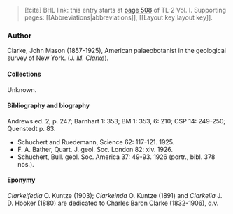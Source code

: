 > [!cite] BHL link: this entry starts at [page 508](https://www.biodiversitylibrary.org/item/103414#page/556/mode/1up) of TL-2 Vol. I.
> Supporting pages: [[Abbreviations|abbreviations]], [[Layout key|layout key]].

### Author

Clarke, John Mason (1857-1925), American palaeobotanist in the geological survey of New York. (*J. M. Clarke*).

#### Collections

Unknown.

#### Bibliography and biography

Andrews ed. 2, p. 247; Barnhart 1: 353; BM 1: 353, 6: 210; CSP 14: 249-250; Quenstedt p. 83.
- Schuchert and Ruedemann, Science 62: 117-121. 1925.
- F. A. Bather, Quart. J. geol. Soc. London 82: xlv. 1926.
- Schuchert, Bull. geol. Soc. America 37: 49-93. 1926 (portr., bibl. 378 nos.).

#### Eponymy

*Clarkeifedia* O. Kuntze (1903); *Clarkeinda* O. Kuntze (1891) and *Clarkella* J. D. Hooker (1880) are dedicated to Charles Baron Clarke (1832-1906), q.v.

